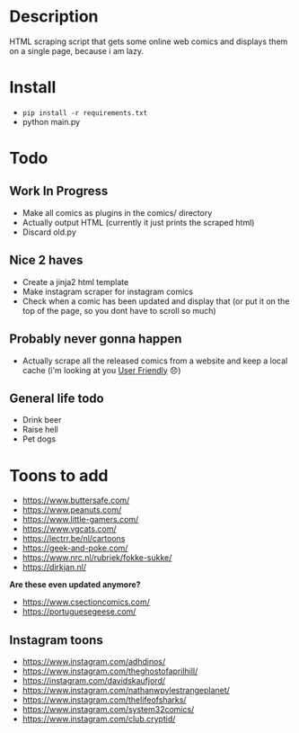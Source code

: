 # Description
HTML scraping script that gets some online web comics and displays them on a single page, because i am lazy.

# Install
- `pip install -r requirements.txt`
- python main.py

# Todo

## Work In Progress
- Make all comics as plugins in the comics/ directory 
- Actually output HTML (currently it just prints the scraped html)
- Discard old.py

## Nice 2 haves
- Create a jinja2 html template
- Make instagram scraper for instagram comics
- Check when a comic has been updated and display that (or put it on the top of the page, so you dont have to scroll so much)

## Probably never gonna happen
- Actually scrape all the released comics from a website and keep a local cache (i'm looking at you [User Friendly](https://en.wikipedia.org/wiki/User_Friendly) &#128542;)

## General life todo
- Drink beer
- Raise hell
- Pet dogs

# Toons to add
- https://www.buttersafe.com/
- https://www.peanuts.com/
- https://www.little-gamers.com/
- https://www.vgcats.com/
- https://lectrr.be/nl/cartoons
- https://geek-and-poke.com/
- https://www.nrc.nl/rubriek/fokke-sukke/
- https://dirkjan.nl/

**Are these even updated anymore?**
- https://www.csectioncomics.com/ 
- https://portuguesegeese.com/

## Instagram toons

- https://www.instagram.com/adhdinos/
- https://www.instagram.com/theghostofaprilhill/
- https://instagram.com/davidskaufjord/
- https://www.instagram.com/nathanwpylestrangeplanet/
- https://www.instagram.com/thelifeofsharks/
- https://www.instagram.com/system32comics/
- https://www.instagram.com/club.cryptid/
